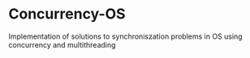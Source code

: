 # Concurrency-OS
Implementation of solutions to synchroniszation problems in OS using concurrency and multithreading  
